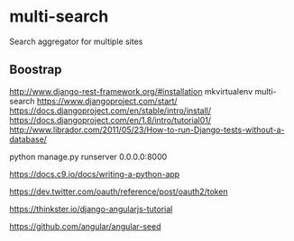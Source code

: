 # multi-search
Search aggregator for multiple sites

## Boostrap
http://www.django-rest-framework.org/#installation
mkvirtualenv multi-search
https://www.djangoproject.com/start/
https://docs.djangoproject.com/en/stable/intro/install/
https://docs.djangoproject.com/en/1.8/intro/tutorial01/
http://www.librador.com/2011/05/23/How-to-run-Django-tests-without-a-database/

python manage.py runserver 0.0.0.0:8000

https://docs.c9.io/docs/writing-a-python-app

https://dev.twitter.com/oauth/reference/post/oauth2/token

https://thinkster.io/django-angularjs-tutorial

https://github.com/angular/angular-seed